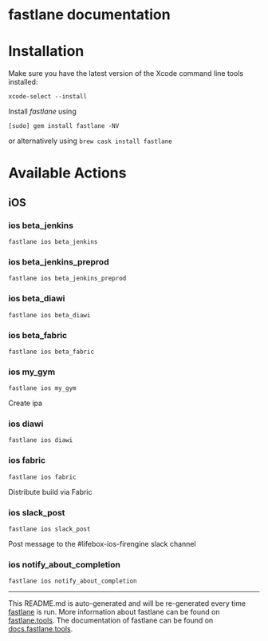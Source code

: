 fastlane documentation
================
# Installation

Make sure you have the latest version of the Xcode command line tools installed:

```
xcode-select --install
```

Install _fastlane_ using
```
[sudo] gem install fastlane -NV
```
or alternatively using `brew cask install fastlane`

# Available Actions
## iOS
### ios beta_jenkins
```
fastlane ios beta_jenkins
```

### ios beta_jenkins_preprod
```
fastlane ios beta_jenkins_preprod
```

### ios beta_diawi
```
fastlane ios beta_diawi
```

### ios beta_fabric
```
fastlane ios beta_fabric
```

### ios my_gym
```
fastlane ios my_gym
```
Create ipa
### ios diawi
```
fastlane ios diawi
```

### ios fabric
```
fastlane ios fabric
```
Distribute build via Fabric
### ios slack_post
```
fastlane ios slack_post
```
Post message to the #lifebox-ios-firengine slack channel
### ios notify_about_completion
```
fastlane ios notify_about_completion
```


----

This README.md is auto-generated and will be re-generated every time [fastlane](https://fastlane.tools) is run.
More information about fastlane can be found on [fastlane.tools](https://fastlane.tools).
The documentation of fastlane can be found on [docs.fastlane.tools](https://docs.fastlane.tools).
